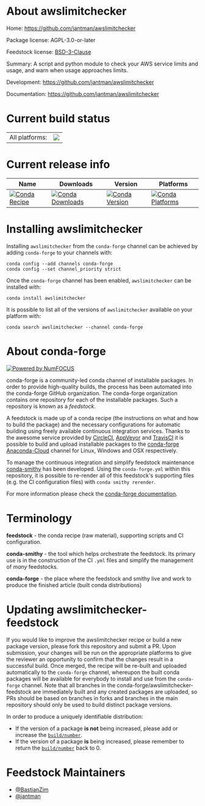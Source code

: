 About awslimitchecker
=====================

Home: https://github.com/jantman/awslimitchecker

Package license: AGPL-3.0-or-later

Feedstock license: [BSD-3-Clause](https://github.com/conda-forge/awslimitchecker-feedstock/blob/master/LICENSE.txt)

Summary: A script and python module to check your AWS service limits and usage, and warn when usage approaches limits.

Development: https://github.com/jantman/awslimitchecker

Documentation: https://github.com/jantman/awslimitchecker

Current build status
====================


<table><tr><td>All platforms:</td>
    <td>
      <a href="https://dev.azure.com/conda-forge/feedstock-builds/_build/latest?definitionId=11784&branchName=master">
        <img src="https://dev.azure.com/conda-forge/feedstock-builds/_apis/build/status/awslimitchecker-feedstock?branchName=master">
      </a>
    </td>
  </tr>
</table>

Current release info
====================

| Name | Downloads | Version | Platforms |
| --- | --- | --- | --- |
| [![Conda Recipe](https://img.shields.io/badge/recipe-awslimitchecker-green.svg)](https://anaconda.org/conda-forge/awslimitchecker) | [![Conda Downloads](https://img.shields.io/conda/dn/conda-forge/awslimitchecker.svg)](https://anaconda.org/conda-forge/awslimitchecker) | [![Conda Version](https://img.shields.io/conda/vn/conda-forge/awslimitchecker.svg)](https://anaconda.org/conda-forge/awslimitchecker) | [![Conda Platforms](https://img.shields.io/conda/pn/conda-forge/awslimitchecker.svg)](https://anaconda.org/conda-forge/awslimitchecker) |

Installing awslimitchecker
==========================

Installing `awslimitchecker` from the `conda-forge` channel can be achieved by adding `conda-forge` to your channels with:

```
conda config --add channels conda-forge
conda config --set channel_priority strict
```

Once the `conda-forge` channel has been enabled, `awslimitchecker` can be installed with:

```
conda install awslimitchecker
```

It is possible to list all of the versions of `awslimitchecker` available on your platform with:

```
conda search awslimitchecker --channel conda-forge
```


About conda-forge
=================

[![Powered by NumFOCUS](https://img.shields.io/badge/powered%20by-NumFOCUS-orange.svg?style=flat&colorA=E1523D&colorB=007D8A)](http://numfocus.org)

conda-forge is a community-led conda channel of installable packages.
In order to provide high-quality builds, the process has been automated into the
conda-forge GitHub organization. The conda-forge organization contains one repository
for each of the installable packages. Such a repository is known as a *feedstock*.

A feedstock is made up of a conda recipe (the instructions on what and how to build
the package) and the necessary configurations for automatic building using freely
available continuous integration services. Thanks to the awesome service provided by
[CircleCI](https://circleci.com/), [AppVeyor](https://www.appveyor.com/)
and [TravisCI](https://travis-ci.com/) it is possible to build and upload installable
packages to the [conda-forge](https://anaconda.org/conda-forge)
[Anaconda-Cloud](https://anaconda.org/) channel for Linux, Windows and OSX respectively.

To manage the continuous integration and simplify feedstock maintenance
[conda-smithy](https://github.com/conda-forge/conda-smithy) has been developed.
Using the ``conda-forge.yml`` within this repository, it is possible to re-render all of
this feedstock's supporting files (e.g. the CI configuration files) with ``conda smithy rerender``.

For more information please check the [conda-forge documentation](https://conda-forge.org/docs/).

Terminology
===========

**feedstock** - the conda recipe (raw material), supporting scripts and CI configuration.

**conda-smithy** - the tool which helps orchestrate the feedstock.
                   Its primary use is in the construction of the CI ``.yml`` files
                   and simplify the management of *many* feedstocks.

**conda-forge** - the place where the feedstock and smithy live and work to
                  produce the finished article (built conda distributions)


Updating awslimitchecker-feedstock
==================================

If you would like to improve the awslimitchecker recipe or build a new
package version, please fork this repository and submit a PR. Upon submission,
your changes will be run on the appropriate platforms to give the reviewer an
opportunity to confirm that the changes result in a successful build. Once
merged, the recipe will be re-built and uploaded automatically to the
`conda-forge` channel, whereupon the built conda packages will be available for
everybody to install and use from the `conda-forge` channel.
Note that all branches in the conda-forge/awslimitchecker-feedstock are
immediately built and any created packages are uploaded, so PRs should be based
on branches in forks and branches in the main repository should only be used to
build distinct package versions.

In order to produce a uniquely identifiable distribution:
 * If the version of a package **is not** being increased, please add or increase
   the [``build/number``](https://docs.conda.io/projects/conda-build/en/latest/resources/define-metadata.html#build-number-and-string).
 * If the version of a package **is** being increased, please remember to return
   the [``build/number``](https://docs.conda.io/projects/conda-build/en/latest/resources/define-metadata.html#build-number-and-string)
   back to 0.

Feedstock Maintainers
=====================

* [@BastianZim](https://github.com/BastianZim/)
* [@jantman](https://github.com/jantman/)

